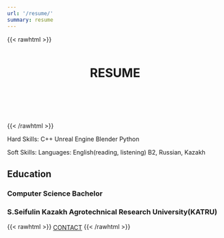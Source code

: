 ```yaml
---
url: '/resume/'
summary: resume
---
```

{{< rawhtml >}}
<div style="display: flex; justify-content: center; align-items: center; margin-bottom: 80px;">
	<h1>RESUME</h1>
</div>
{{< /rawhtml >}}

Hard Skills:
C++
Unreal Engine
Blender
Python

Soft Skills:
Languages: English(reading, listening) B2, Russian, Kazakh

## Education

### Computer Science Bachelor
### S.Seifulin Kazakh Agrotechnical Research University(KATRU)

{{< rawhtml >}}
	<a href="https://sultanovn.github.io/sultanovnurbek/contact/" style="vertical-align:middle" class="button"><span>CONTACT</span></a>
{{< /rawhtml >}}